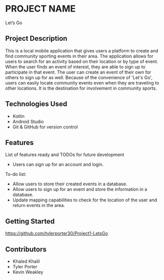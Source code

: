 # PROJECT NAME
Let’s Go 

## Project Description
This is a local mobile application that gives users a platform to create and find community sporting events in their area. The application allows for users to search for an activity based on their location or by type of event. When the user finds an event of interest, they are able to sign up to participate in that event. The user can create an event of their own for others to sign up for as well. Because of the convenience of 'Let's Go', users can easily locate community events even when they are traveling to other locations. It is the destination for involvement in community sports. 

## Technologies Used
* Kotlin 
* Android Studio 
* Git & GitHub for version control 

## Features
List of features ready and TODOs for future development
* Users can sign up for an account and login.


To-do list:
* Allow users to store their created events in a database. 
* Allow users to sign up for an event and store the information in a database. 
* Update mapping capabilities to check for the location of the user and return events in the area. 

## Getting Started
https://github.com/tylerporter30/Project1-LetsGo   

## Contributors
* Khaled Khalil
* Tyler Porter
* Kevin Weakley 
